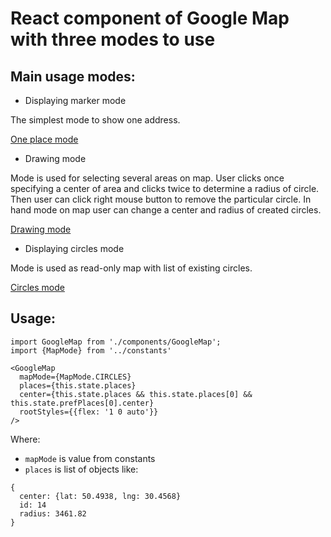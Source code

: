 # React component of Google Map with three modes to use

## Main usage modes:

* Displaying marker mode

The simplest mode to show one address.

[One place mode](one_place.png)

* Drawing mode

Mode is used for selecting several areas on map. User clicks once specifying a center of area and clicks twice to determine a radius of circle.
Then user can click right mouse button to remove the particular circle.
In hand mode on map user can change a center and radius of created circles.

[Drawing mode](drawing.png)

* Displaying circles mode

Mode is used as read-only map with list of existing circles.

[Circles mode](circles.png)

## Usage:

```
import GoogleMap from './components/GoogleMap';
import {MapMode} from '../constants'

<GoogleMap
  mapMode={MapMode.CIRCLES}
  places={this.state.places}
  center={this.state.places && this.state.places[0] && this.state.prefPlaces[0].center}
  rootStyles={{flex: '1 0 auto'}}
/>
```
Where:

* `mapMode` is value from constants
* `places` is list of objects like:
```
{
  center: {lat: 50.4938, lng: 30.4568}
  id: 14
  radius: 3461.82
}
```
